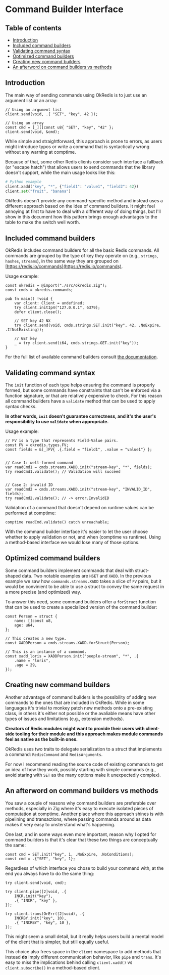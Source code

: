 # Command Builder Interface

## Table of contents
* [Introduction](#introduction)
* [Included command builders](#included-command-builders)
* [Validating command syntax](#validating-command-syntax)
* [Optimized command builders](#optimized-command-builders)
* [Creating new command builders](#creating-new-command-builders)
* [An afterword on command builders vs methods](#an-afterword-on-command-builders-vs-methods)

## Introduction
The main way of sending commands using OkRedis is to just use an argument list
or an array:

```zig
// Using an argument list
client.send(void, .{ "SET", "key", 42 });

// Using an array
const cmd = [_][]const u8{ "SET", "key", "42" };
client.send(void, &cmd);
```

While simple and straightforward, this approach is prone to errors, as users 
might introduce typos or write a command that is syntactically wrong without any
warning at comptime.

Because of that, some other Redis clients consider such interface a fallback 
(or "escape hatch") that allows users to send commands that the library doesn't 
support, while the main usage looks like this:

```python
# Python example
client.xadd("key", "*", {"field1": "value1", "field2": 42})
client.set("fruit", "banana")
```

OkRedis doesn't provide any command-specific method and instead uses a different
approach based on the idea of command builders. It might feel annoying at first
to have to deal with a different way of doing things, but I'll show in this 
document how this pattern brings enough advantages to the table to make the 
switch well worth.

## Included command builders
OkRedis includes command builders for all the basic Redis commands.
All commands are grouped by the type of key they operate on (e.g., `strings`, 
`hashes`, `streams`), in the same way they are grouped on 
[https://redis.io/commands](https://redis.io/commands).

Usage example:
```zig
const okredis = @import("./src/okredis.zig");
const cmds = okredis.commands;

pub fn main() !void {
    var client: Client = undefined;
    try client.initIp4("127.0.0.1", 6379);
    defer client.close();

    // SET key 42 NX
    try client.send(void, cmds.strings.SET.init("key", 42, .NoExpire, .IfNotExisting));

    // GET key
    _ = try client.send(i64, cmds.strings.GET.init("key"));
}
```

For the full list of available command builders consult 
[the documentation](https://kristoff.it/zig-okredis/).

## Validating command syntax
The `init` function of each type helps ensuring the command is properly formed,
but some commands have constraints that can't be enforced via a function 
signature, or that are relatively expensive to check.
For this reason all command builders have a `validate` method that can be used
to apply syntax checks. 

**In other words, `init` doesn't guarantee correctness, and it's 
the user's responsibility to use `validate` when appropriate.**

Usage example:

```zig
// FV is a type that represents Field-Value pairs.
const FV = okredis.types.FV;
const fields = &[_]FV{ .{.field = "field1", .value = "value1"} };


// Case 1: well-formed command
var readCmd1 = cmds.streams.XADD.init("stream-key", "*", fields);
try readCmd1.validate(); // Validation will succeed


// Case 2: invalid ID
var readCmd2 = cmds.streams.XADD.init("stream-key", "INVALID_ID", fields);
try readCmd2.validate(); // -> error.InvalidID

```

Validation of a command that doesn't depend on runtime values can be performed 
at comptime:

```zig
comptime readCmd.validate() catch unreachable;
```

With the command builder interface it's easier to let the user choose whether
to apply validation or not, and when (comptime vs runtime). Using a method-based
interface we would lose many of those options.

## Optimized command builders
Some command builders implement commands that deal with struct-shaped data.
Two notable examples are `HSET` and `XADD`.
In the previous example we saw how `commands.streams.XADD` takes a slice of `FV`
pairs, but it would be convinient to be able to use a struct to convey the same
request in a more precise (and optimized) way.

To answer this need, some command builders offer a `forStruct` function that
can be used to create a specialized version of the command builder:

```zig
const Person = struct {
    name: []const u8,
    age: u64,
};

// This creates a new type.
const XADDPerson = cmds.streams.XADD.forStruct(Person);

// This is an instance of a command.
const xadd_loris = XADDPerson.init("people-stream", "*", .{
    .name = "loris",
    .age = 29,
});
```

## Creating new command builders
Another advantage of command builders is the possibility of adding new commands 
to the ones that are included in OkRedis.
While in some languages it's trivial to monkey patch new methods onto a 
pre-existing class, in others it's either not possible or the avaliable means
have other types of issues and limitations (e.g., extension methods). 

**Creators of Redis modules might want to provide their users with client-side 
tooling for their module and this approach makes module commands feel as native
as the built-in ones.**

OkRedis uses two traits to delegate serialization to a struct that implements
a command: `RedisCommand` and `RedisArguments`.

For now I recommend reading the source code of existing commands to get an idea
of how they work, possibly starting with simple commands (e.g., avoid staring 
with `SET` as the many options make it unexpectedly complex).


## An afterword on command builders vs methods
You saw a couple of reasons why command builders are preferable over methods, 
especially in Zig where it's easy to execute isolated pieces of computation at 
comptime. Another place where this approach shines is with pipelining and 
transactions, where passing commands around as data makes it very easy to 
unsterstand what's happening.

One last, and in some ways even more important, reason why I opted for command
builders is that it's clear that these two things are conceptually the same:

```zig
const cmd = SET.init("key", 1, .NoExpire, .NoConditions);
const cmd = .{"SET", "key", 1};
```

Regardless of which interface you chose to build your command with, at the end 
you always have to do the same thing:

```zig
try client.send(void, cmd);

try client.pipe([2]void, .{
    INCR.init("key"),
    .{ "INCR", "key" },
});

try client.trans(OrErr([2]void), .{
    INCRBY.init("key", 10),
    .{ "INCRBY", "key", 10 },
});
```

This might seem a small detail, but it really helps users build a mental model 
of the client that is simpler, but still equally useful.

This choice also frees space in the `client` namespace to add methods that 
instead **do** imply different communication behavior, like `pipe` and `trans`.
It's easy to miss the implications behind calling `client.xadd()` vs 
`client.subscribe()` in a method-based client.